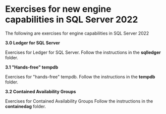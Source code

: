 # Exercises for new engine capabilities in SQL Server 2022

The following are exercises for engine capabilities in SQL Server 2022

**3.0 Ledger for SQL Server**

Exercises for Ledger for SQL Server. Follow the instructions in the **sqlledger** folder.

**3.1 "Hands-free" tempdb**

Exercises for "hands-free" tempdb. Follow the instructions in the **tempdb** folder.

**3.2 Contained Availability Groups**

Exercises for Contained Availability Groups Follow the instructions in the **containedag** folder.